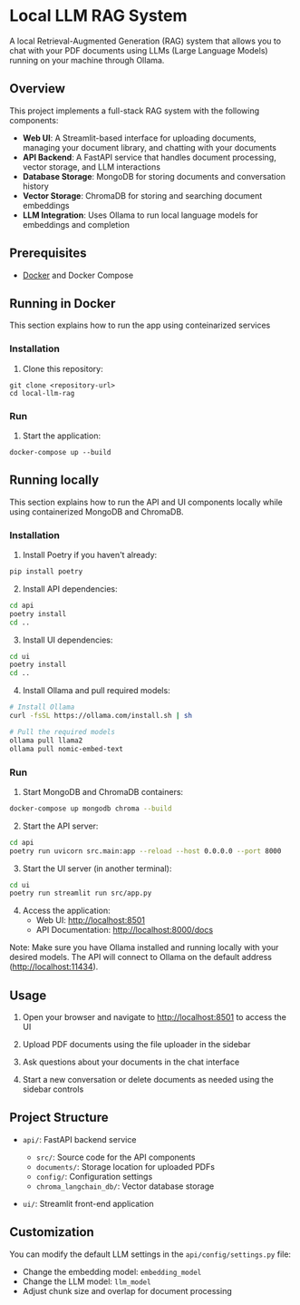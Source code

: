 # Local LLM RAG System

A local Retrieval-Augmented Generation (RAG) system that allows you to chat with your PDF documents using LLMs (Large Language Models) running on your machine through Ollama.

## Overview

This project implements a full-stack RAG system with the following components:

- **Web UI**: A Streamlit-based interface for uploading documents, managing your document library, and chatting with your documents
- **API Backend**: A FastAPI service that handles document processing, vector storage, and LLM interactions
- **Database Storage**: MongoDB for storing documents and conversation history
- **Vector Storage**: ChromaDB for storing and searching document embeddings
- **LLM Integration**: Uses Ollama to run local language models for embeddings and completion

## Prerequisites

- [Docker](https://www.docker.com/get-started) and Docker Compose

## Running in Docker

This section explains how to run the app using conteinarized services

### Installation

1. Clone this repository:

```
git clone <repository-url>
cd local-llm-rag
```

### Run

1. Start the application:

```
docker-compose up --build
```

## Running locally

This section explains how to run the API and UI components locally while using containerized MongoDB and ChromaDB.

### Installation

1. Install Poetry if you haven't already:

```bash
pip install poetry
```

2. Install API dependencies:

```bash
cd api
poetry install
cd ..
```

3. Install UI dependencies:

```bash
cd ui
poetry install
cd ..
```

4. Install Ollama and pull required models:

```bash
# Install Ollama
curl -fsSL https://ollama.com/install.sh | sh

# Pull the required models
ollama pull llama2
ollama pull nomic-embed-text
```

### Run

1. Start MongoDB and ChromaDB containers:

```bash
docker-compose up mongodb chroma --build
```

2. Start the API server:

```bash
cd api
poetry run uvicorn src.main:app --reload --host 0.0.0.0 --port 8000
```

3. Start the UI server (in another terminal):

```bash
cd ui
poetry run streamlit run src/app.py
```

4. Access the application:
   - Web UI: <http://localhost:8501>
   - API Documentation: <http://localhost:8000/docs>

Note: Make sure you have Ollama installed and running locally with your desired models. The API will connect to Ollama on the default address (<http://localhost:11434>).

## Usage

1. Open your browser and navigate to <http://localhost:8501> to access the UI

2. Upload PDF documents using the file uploader in the sidebar

3. Ask questions about your documents in the chat interface

4. Start a new conversation or delete documents as needed using the sidebar controls

## Project Structure

- `api/`: FastAPI backend service

  - `src/`: Source code for the API components
  - `documents/`: Storage location for uploaded PDFs
  - `config/`: Configuration settings
  - `chroma_langchain_db/`: Vector database storage

- `ui/`: Streamlit front-end application

## Customization

You can modify the default LLM settings in the `api/config/settings.py` file:

- Change the embedding model: `embedding_model`
- Change the LLM model: `llm_model`
- Adjust chunk size and overlap for document processing
